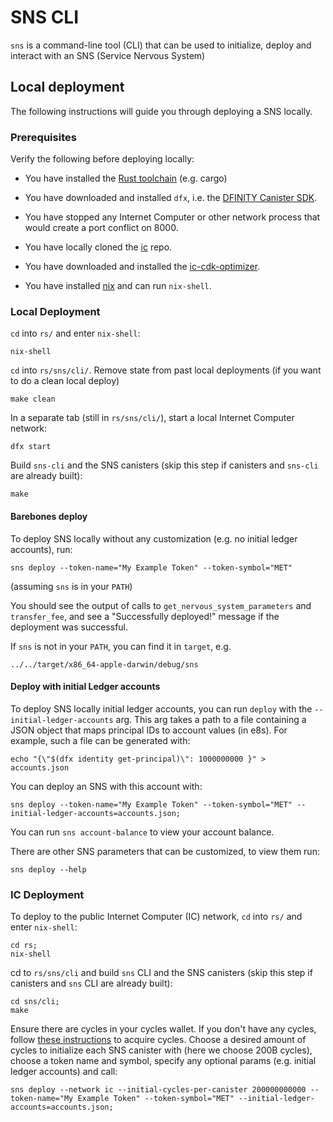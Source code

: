 # SNS CLI
`sns` is a command-line tool (CLI) that can be used to initialize, deploy and interact with an SNS (Service Nervous System)

## Local deployment
The following instructions will guide you through deploying a SNS locally.

### Prerequisites

Verify the following before deploying locally:

* You have installed the [Rust toolchain](https://www.rust-lang.org/learn/get-started) (e.g. cargo)

* You have downloaded and installed `dfx`, i.e. the [DFINITY Canister SDK](https://sdk.dfinity.org).

* You have stopped any Internet Computer or other network process that would
  create a port conflict on 8000.

* You have locally cloned the [ic](https://github.com/dfinity/ic) repo.

* You have downloaded and installed the [ic-cdk-optimizer](https://smartcontracts.org/docs/rust-guide/rust-optimize.html#_install_and_run_the_optimizer).

* You have installed [nix](https://nixos.org/manual/nix/stable/installation/installing-binary.html) and can run `nix-shell`.

### Local Deployment
`cd` into `rs/` and enter `nix-shell`:
```shell
nix-shell
```
`cd` into `rs/sns/cli/`. Remove state from past local deployments (if you want to do a clean local deploy)
```shell
make clean
```
In a separate tab (still in `rs/sns/cli/`), start a local Internet Computer network:
```shell
dfx start
```
Build `sns-cli` and the SNS canisters (skip this step if canisters and `sns-cli` are already built):
```shell
make
```

#### Barebones deploy
To deploy SNS locally without any customization (e.g. no initial ledger accounts), run:
```shell
sns deploy --token-name="My Example Token" --token-symbol="MET"
```
(assuming `sns` is in your `PATH`)

You should see the output of calls to `get_nervous_system_parameters` and `transfer_fee`, and see a 
"Successfully deployed!" message if the deployment was successful. 

If `sns` is not in your `PATH`, you can find it in `target`, e.g.
```shell
../../target/x86_64-apple-darwin/debug/sns
```

#### Deploy with initial Ledger accounts
To deploy SNS locally initial ledger accounts, you can run `deploy` with the `--initial-ledger-accounts` arg.
This arg takes a path to a file containing a JSON object that maps principal IDs to account values (in e8s). For 
example, such a file can be generated with:
```shell
echo "{\"$(dfx identity get-principal)\": 1000000000 }" > accounts.json
```
You can deploy an SNS with this account with:
```shell
sns deploy --token-name="My Example Token" --token-symbol="MET" --initial-ledger-accounts=accounts.json;
```
You can run `sns account-balance` to view your account balance.

There are other SNS parameters that can be customized, to view them run:
```shell
sns deploy --help
```

### IC Deployment
To deploy to the public Internet Computer (IC) network, `cd` into `rs/` and enter `nix-shell`:
```shell
cd rs;
nix-shell
```
cd to `rs/sns/cli` and build `sns` CLI and the SNS canisters (skip this step if canisters and `sns` CLI are already built):
```shell
cd sns/cli;
make
```
Ensure there are cycles in your cycles wallet. If you don't have any cycles, follow 
[these instructions](https://smartcontracts.org/docs/quickstart/4-quickstart.html) to acquire cycles. Choose a desired
amount of cycles to initialize each SNS canister with (here we choose 200B cycles), choose a token name and symbol, 
specify any optional params (e.g. initial ledger accounts) and call:
```shell
sns deploy --network ic --initial-cycles-per-canister 200000000000 --token-name="My Example Token" --token-symbol="MET" --initial-ledger-accounts=accounts.json;
```
